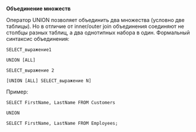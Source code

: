 **Объединение множеств**

Оператор UNION позволяет объединить два множества (условно две таблицы). Но в отличие от inner/outer join объединения соединяют не столбцы разных таблиц, а два однотипных набора в один. Формальный синтаксис объединения:

	SELECT_выражение1
	
	UNION [ALL]
	
	SELECT_выражение 2
	
	[UNION [ALL] SELECT_выражение N]
	

Пример:

	SELECT FirstName, LastName FROM Customers
	
	UNION
	
	SELECT FirstName, LastName FROM Employees;